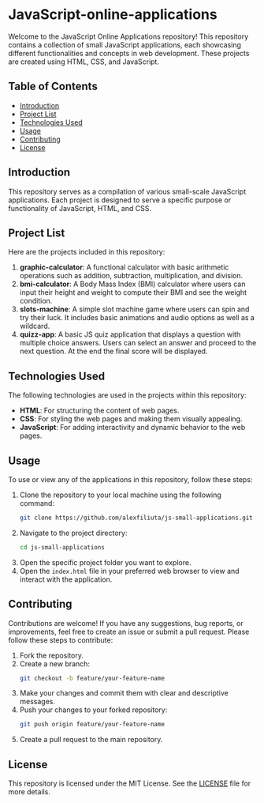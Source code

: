 # JavaScript-online-applications

Welcome to the JavaScript Online Applications repository! This repository contains a collection of small JavaScript applications, each showcasing different functionalities and concepts in web development. These projects are created using HTML, CSS, and JavaScript.

## Table of Contents

- [Introduction](#introduction)
- [Project List](#project-list)
- [Technologies Used](#technologies-used)
- [Usage](#usage)
- [Contributing](#contributing)
- [License](#license)

## Introduction

This repository serves as a compilation of various small-scale JavaScript applications. Each project is designed to serve a specific purpose or functionality of JavaScript, HTML, and CSS. 

## Project List

Here are the projects included in this repository:

1. **graphic-calculator**: A functional calculator with basic arithmetic operations such as addition, subtraction, multiplication, and division.
2. **bmi-calculator**: A Body Mass Index (BMI) calculator where users can input their height and weight to compute their BMI and see the weight condition.
3. **slots-machine**: A simple slot machine game where users can spin and try their luck. It includes basic animations and audio options as well as a wildcard.
4. **quizz-app**: A basic JS quiz application that displays a question with multiple choice answers. Users can select an answer and proceed to the next question. At the end the final score will be displayed.

## Technologies Used

The following technologies are used in the projects within this repository:

- **HTML**: For structuring the content of web pages.
- **CSS**: For styling the web pages and making them visually appealing.
- **JavaScript**: For adding interactivity and dynamic behavior to the web pages.

## Usage

To use or view any of the applications in this repository, follow these steps:

1. Clone the repository to your local machine using the following command:
    ```bash
    git clone https://github.com/alexfiliuta/js-small-applications.git
    ```
2. Navigate to the project directory:
    ```bash
    cd js-small-applications
    ```
3. Open the specific project folder you want to explore.
4. Open the `index.html` file in your preferred web browser to view and interact with the application.

## Contributing

Contributions are welcome! If you have any suggestions, bug reports, or improvements, feel free to create an issue or submit a pull request. Please follow these steps to contribute:

1. Fork the repository.
2. Create a new branch:
    ```bash
    git checkout -b feature/your-feature-name
    ```
3. Make your changes and commit them with clear and descriptive messages.
4. Push your changes to your forked repository:
    ```bash
    git push origin feature/your-feature-name
    ```
5. Create a pull request to the main repository.

## License

This repository is licensed under the MIT License. See the [LICENSE](LICENSE) file for more details.


